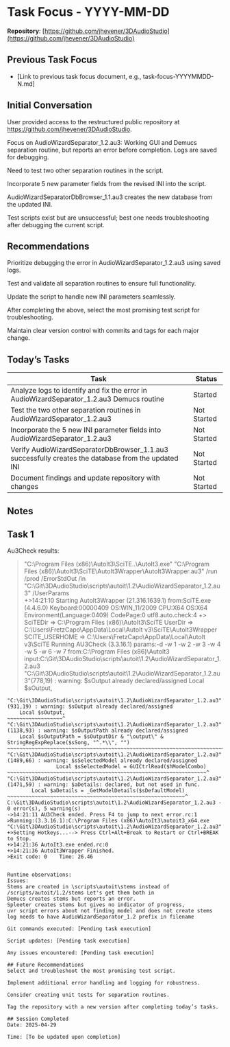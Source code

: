 # Task Focus - YYYY-MM-DD
**Repository**: [https://github.com/jhevener/3DAudioStudio](https://github.com/jhevener/3DAudioStudio)

## Previous Task Focus
- [Link to previous task focus document, e.g., task-focus-YYYYMMDD-N.md]

## Initial Conversation
User provided access to the restructured public repository at https://github.com/jhevener/3DAudioStudio.

Focus on AudioWizardSeparator_1.2.au3:
Working GUI and Demucs separation routine, but reports an error before completion. Logs are saved for debugging.

Need to test two other separation routines in the script.

Incorporate 5 new parameter fields from the revised INI into the script.

AudioWizardSeparatorDbBrowser_1.1.au3 creates the new database from the updated INI.

Test scripts exist but are unsuccessful; best one needs troubleshooting after debugging the current script.

## Recommendations
Prioritize debugging the error in AudioWizardSeparator_1.2.au3 using saved logs.

Test and validate all separation routines to ensure full functionality.

Update the script to handle new INI parameters seamlessly.

After completing the above, select the most promising test script for troubleshooting.

Maintain clear version control with commits and tags for each major change.

## Today’s Tasks
| Task | Status |
|------|--------|
| Analyze logs to identify and fix the error in AudioWizardSeparator_1.2.au3  Demucs routine | Started|
| Test the two other separation routines in AudioWizardSeparator_1.2.au3 | Not Started |
| Incorporate the 5 new INI parameter fields into AudioWizardSeparator_1.2.au3 | Not Started |
| Verify AudioWizardSeparatorDbBrowser_1.1.au3 successfully creates the database from the updated INI | Not Started |
| Document findings and update repository with changes | Not Started |



## Notes

## Task 1
Au3Check results: 

>"C:\Program Files (x86)\AutoIt3\SciTE\..\AutoIt3.exe" "C:\Program Files (x86)\AutoIt3\SciTE\AutoIt3Wrapper\AutoIt3Wrapper.au3" /run /prod /ErrorStdOut /in "C:\Git\3DAudioStudio\scripts\autoit\1.2\AudioWizardSeparator_1.2.au3" /UserParams    
+>14:21:10 Starting AutoIt3Wrapper (21.316.1639.1) from:SciTE.exe (4.4.6.0)  Keyboard:00000409  OS:WIN_11/2009  CPU:X64 OS:X64  Environment(Language:0409)  CodePage:0  utf8.auto.check:4
+>         SciTEDir => C:\Program Files (x86)\AutoIt3\SciTE   UserDir => C:\Users\FretzCapo\AppData\Local\AutoIt v3\SciTE\AutoIt3Wrapper   SCITE_USERHOME => C:\Users\FretzCapo\AppData\Local\AutoIt v3\SciTE 
>Running AU3Check (3.3.16.1)  params:-d -w 1 -w 2 -w 3 -w 4 -w 5 -w 6 -w 7  from:C:\Program Files (x86)\AutoIt3  input:C:\Git\3DAudioStudio\scripts\autoit\1.2\AudioWizardSeparator_1.2.au3
"C:\Git\3DAudioStudio\scripts\autoit\1.2\AudioWizardSeparator_1.2.au3"(778,19) : warning: $sOutput already declared/assigned
    Local $sOutput,
~~~~~~~~~~~~~~~~~~^
"C:\Git\3DAudioStudio\scripts\autoit\1.2\AudioWizardSeparator_1.2.au3"(931,19) : warning: $sOutput already declared/assigned
    Local $sOutput,
~~~~~~~~~~~~~~~~~~^
"C:\Git\3DAudioStudio\scripts\autoit\1.2\AudioWizardSeparator_1.2.au3"(1138,93) : warning: $sOutputPath already declared/assigned
    Local $sOutputPath = $sOutputDir & "\output\" & StringRegExpReplace($sSong, "^.*\\", "")
~~~~~~~~~~~~~~~~~~~~~~~~~~~~~~~~~~~~~~~~~~~~~~~~~~~~~~~~~~~~~~~~~~~~~~~~~~~~~~~~~~~~~~~~~~~~^
"C:\Git\3DAudioStudio\scripts\autoit\1.2\AudioWizardSeparator_1.2.au3"(1489,66) : warning: $sSelectedModel already declared/assigned
                Local $sSelectedModel = GUICtrlRead($hModelCombo)
~~~~~~~~~~~~~~~~~~~~~~~~~~~~~~~~~~~~~~~~~~~~~~~~~~~~~~~~~~~~~~~~~^
"C:\Git\3DAudioStudio\scripts\autoit\1.2\AudioWizardSeparator_1.2.au3"(1471,59) : warning: $aDetails: declared, but not used in func.
        Local $aDetails = _GetModelDetails($sDefaultModel)
~~~~~~~~~~~~~~~~~~~~~~~~~~~~~~~~~~~~~~~~~~~~~~~~~~~~~~~~~~^
C:\Git\3DAudioStudio\scripts\autoit\1.2\AudioWizardSeparator_1.2.au3 - 0 error(s), 5 warning(s)
->14:21:11 AU3Check ended. Press F4 to jump to next error.rc:1
>Running:(3.3.16.1):C:\Program Files (x86)\AutoIt3\autoit3_x64.exe "C:\Git\3DAudioStudio\scripts\autoit\1.2\AudioWizardSeparator_1.2.au3"    
+>Setting Hotkeys...--> Press Ctrl+Alt+Break to Restart or Ctrl+BREAK to Stop.
+>14:21:36 AutoIt3.exe ended.rc:0
+>14:21:36 AutoIt3Wrapper Finished.
>Exit code: 0    Time: 26.46


Runtime observations: 
Issues:
Stems are created in \scripts\autoit\stems instead of /scripts/autoit/1.2/stems Let's get them both in 
Demucs creates stems but reports an error.
Spleeter creates stems but gives no indicator of progress,
uvr script errors about not finding model and does not create stems
log needs to have AudioWizardSeparator_1.2 prefix in filename

Git commands executed: [Pending task execution]

Script updates: [Pending task execution]

Any issues encountered: [Pending task execution]

## Future Recommendations
Select and troubleshoot the most promising test script.

Implement additional error handling and logging for robustness.

Consider creating unit tests for separation routines.

Tag the repository with a new version after completing today’s tasks.

## Session Completed
Date: 2025-04-29

Time: [To be updated upon completion]

